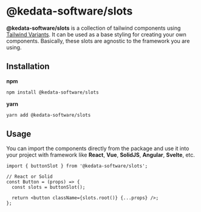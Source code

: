 # @kedata-software/slots

**@kedata-software/slots** is a collection of tailwind components using [Tailwind Variants](https://www.tailwind-variants.org/). It can be used as a base styling for creating your own components. Basically, these slots are agnostic to the framework you are using.

## Installation

**npm**

```bash
npm install @kedata-software/slots
```

**yarn**

```bash
yarn add @kedata-software/slots
```

## Usage

You can import the components directly from the package and use it into your project with framework like **React**, **Vue**, **SolidJS**, **Angular**, **Svelte**, etc.

```tsx
import { buttonSlot } from '@kedata-software/slots';

// React or Solid
const Button = (props) => {
  const slots = buttonSlot();

  return <button className={slots.root()} {...props} />;
};
```
